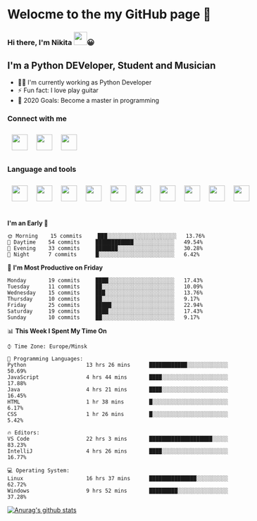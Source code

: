 # Welocme to the my GitHub page 🎉

### Hi there, I'm Nikita <a href="https://www.gautamkrishnar.com/"><img src="https://media.giphy.com/media/hvRJCLFzcasrR4ia7z/giphy.gif" width="30px" height="30px"></a>😀


## I'm a Python DEVeloper, Student and Musician


- 🧙‍♂️ I'm currently working as Python Developer
- ⚡ Fun fact: I love play guitar
- 🥅 2020 Goals: Become a master in programming

### Connect with me

<div class="social" style="display:flex">
    <a href="https://www.linkedin.com/in/nikita-efremov-6820a2130/">
        <img style="margin: 10px" src="https://www.flaticon.com/svg/static/icons/svg/145/145807.svg" alt="" width="36px"/>
    </a>
    <a href="https://vk.com/nikefr7">
        <img style="margin: 10px" src="https://www.flaticon.com/svg/static/icons/svg/145/145813.svg" alt="" width="36px"/>
    </a>
    <a href="https://www.instagram.com/nikefr7/">
        <img style="margin: 10px" src="https://www.flaticon.com/svg/static/icons/svg/145/145805.svg" alt="" width="36px"/>
    </a>
</div>

### Language and tools

<div class="social" style="display:flex">
    <img style="margin:10px" src="https://www.simplilearn.com/ice9/free_resources_article_thumb/VSCode.png" alt="" width="36px" height="36px"/>
    <img style="margin:10px" src="https://cdn4.iconfinder.com/data/icons/logos-and-brands/512/267_Python_logo-512.png" width="36px" height="36px"/>
    <img style="margin:10px" src="https://www.flaticon.com/svg/static/icons/svg/1265/1265531.svg" width="36px" height="36px">
    <img style="margin:10px" src="https://cdn.worldvectorlogo.com/logos/django.svg" width="36px" height="36px">
    <img style="margin:10px" src="https://cdn.worldvectorlogo.com/logos/linux-tux-2.svg" width="36px" height="36px">
    <img style="margin:10px" src="https://cdn.worldvectorlogo.com/logos/git-icon.svg" width="36px" height="36px">
    <img style="margin:10px" src="https://cdn.worldvectorlogo.com/logos/bootstrap-4.svg" width="36px" height="36px">
    <img style="margin:10px" src="https://cdn.worldvectorlogo.com/logos/html-5.svg" width="36px" height="36px">
    <img style="margin:10px" src="https://cdn.worldvectorlogo.com/logos/nginx-1.svg" width="36px" height="36px">
    <img style="margin:10px" src="https://cdn.worldvectorlogo.com/logos/javascript.svg" width="36px" height="36px">
</div>

<br>



<!--START_SECTION:waka-->
**I'm an Early 🐤** 

```text
🌞 Morning    15 commits     ███░░░░░░░░░░░░░░░░░░░░░░   13.76% 
🌆 Daytime    54 commits     ████████████░░░░░░░░░░░░░   49.54% 
🌃 Evening    33 commits     ███████░░░░░░░░░░░░░░░░░░   30.28% 
🌙 Night      7 commits      █░░░░░░░░░░░░░░░░░░░░░░░░   6.42%

```
📅 **I'm Most Productive on Friday** 

```text
Monday       19 commits     ████░░░░░░░░░░░░░░░░░░░░░   17.43% 
Tuesday      11 commits     ██░░░░░░░░░░░░░░░░░░░░░░░   10.09% 
Wednesday    15 commits     ███░░░░░░░░░░░░░░░░░░░░░░   13.76% 
Thursday     10 commits     ██░░░░░░░░░░░░░░░░░░░░░░░   9.17% 
Friday       25 commits     █████░░░░░░░░░░░░░░░░░░░░   22.94% 
Saturday     19 commits     ████░░░░░░░░░░░░░░░░░░░░░   17.43% 
Sunday       10 commits     ██░░░░░░░░░░░░░░░░░░░░░░░   9.17%

```


📊 **This Week I Spent My Time On** 

```text
⌚︎ Time Zone: Europe/Minsk

💬 Programming Languages: 
Python                   13 hrs 26 mins      ████████████░░░░░░░░░░░░░   50.69% 
JavaScript               4 hrs 44 mins       ████░░░░░░░░░░░░░░░░░░░░░   17.88% 
Java                     4 hrs 21 mins       ████░░░░░░░░░░░░░░░░░░░░░   16.45% 
HTML                     1 hr 38 mins        █░░░░░░░░░░░░░░░░░░░░░░░░   6.17% 
CSS                      1 hr 26 mins        █░░░░░░░░░░░░░░░░░░░░░░░░   5.42%

🔥 Editors: 
VS Code                  22 hrs 3 mins       ████████████████████░░░░░   83.23% 
IntelliJ                 4 hrs 26 mins       ████░░░░░░░░░░░░░░░░░░░░░   16.77%

💻 Operating System: 
Linux                    16 hrs 37 mins      ███████████████░░░░░░░░░░   62.72% 
Windows                  9 hrs 52 mins       █████████░░░░░░░░░░░░░░░░   37.28%

```


<!--END_SECTION:waka-->


[![Anurag's github stats](https://github-readme-stats.vercel.app/api?username=NikDark)](https://github.com/anuraghazra/github-readme-stats)

[VK]: https://vk.com/nikefr7
[LinkedIn]: https://www.linkedin.com/in/nikita-efremov-6820a2130/
[Instagram]: https://www.instagram.com/nikefr7/
